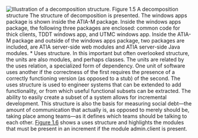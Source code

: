 ![Illustration of a decomposition structure.](graphics/01fig05.jpg) Figure 1.5 A decomposition structure The structure of decomposition is presented. The windows apps package is shown inside the ATIA-M package. Inside the windows apps package, the following three packages are enclosed: common code for thick clients, TDDT windows app, and UTMC windows app. Inside the ATIA-M package and outside of the windows apps package, two packages are included, are ATIA server-side web modules and ATIA server-side Java modules. *  Uses structure. In this important but often overlooked structure, the units are also modules, and perhaps classes. The units are related by the uses relation, a specialized form of dependency. One unit of software uses another if the correctness of the first requires the presence of a correctly functioning version (as opposed to a stub) of the second. The uses structure is used to engineer systems that can be extended to add functionality, or from which useful functional subsets can be extracted. The ability to easily create a subset of a system allows for incremental development. This structure is also the basis for measuring social debt—the amount of communication that actually is, as opposed to merely should be, taking place among teams—as it defines which teams should be talking to each other. [Figure 1.6](ch01.xhtml#ch01fig06) shows a uses structure and highlights the modules that must be present in an increment if the module admin.client is present.